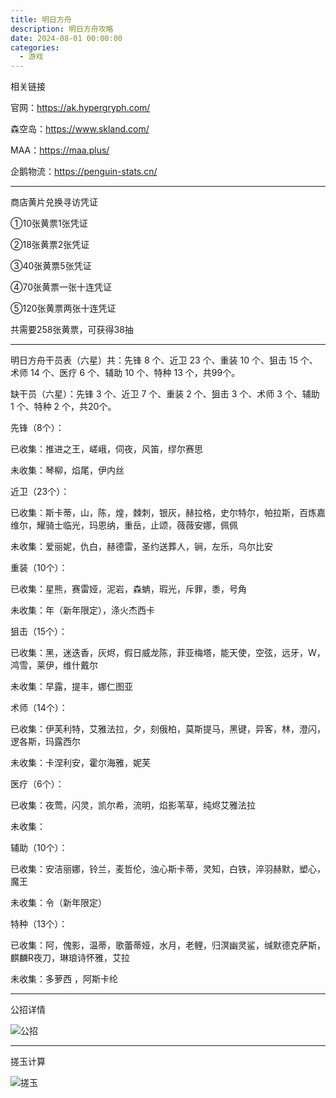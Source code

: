 ```yaml
---
title: 明日方舟
description: 明日方舟攻略
date: 2024-08-01 00:00:00
categories: 
  - 游戏
---
```

相关链接

官网：https://ak.hypergryph.com/

森空岛：https://www.skland.com/

MAA：https://maa.plus/

企鹅物流：https://penguin-stats.cn/

---

商店黄片兑换寻访凭证

①10张黄票1张凭证

②18张黄票2张凭证

③40张黄票5张凭证

④70张黄票一张十连凭证

⑤120张黄票两张十连凭证

共需要258张黄票，可获得38抽

---

明日方舟干员表（六星）共：先锋 8 个、近卫 23 个、重装 10 个、狙击 15 个、术师 14 个、医疗 6 个、辅助 10 个、特种 13 个，共99个。

缺干员（六星）：先锋 3 个、近卫 7 个、重装 2 个、狙击 3 个、术师 3 个、辅助 1 个、特种 2 个，共20个。

先锋（8个）：

已收集：推进之王，嵯峨，伺夜，风笛，缪尔赛思

未收集：琴柳，焰尾，伊内丝

近卫（23个）：

已收集：斯卡蒂，山，陈，煌，棘刺，银灰，赫拉格，史尔特尔，帕拉斯，百炼嘉维尔，耀骑士临光，玛恩纳，重岳，止颂，薇薇安娜，佩佩

未收集：爱丽妮，仇白，赫德雷，圣约送葬人，锏，左乐，乌尔比安

重装（10个）：

已收集：星熊，赛雷娅，泥岩，森蚺，瑕光，斥罪，黍，号角

未收集：年（新年限定），涤火杰西卡

狙击（15个）：

已收集：黑，迷迭香，灰烬，假日威龙陈，菲亚梅塔，能天使，空弦，远牙，W，鸿雪，莱伊，维什戴尔

未收集：早露，提丰，娜仁图亚

术师（14个）：

已收集：伊芙利特，艾雅法拉，夕，刻俄柏，莫斯提马，黑键，异客，林，澄闪，逻各斯，玛露西尔

未收集：卡涅利安，霍尔海雅，妮芙

医疗（6个）：

已收集：夜莺，闪灵，凯尔希，流明，焰影苇草，纯烬艾雅法拉

未收集：

辅助（10个）：

已收集：安洁丽娜，铃兰，麦哲伦，浊心斯卡蒂，灵知，白铁，淬羽赫默，塑心，魔王

未收集：令（新年限定）

特种（13个）：

已收集：阿，傀影，温蒂，歌蕾蒂娅，水月，老鲤，归溟幽灵鲨，缄默德克萨斯，麒麟R夜刀，琳琅诗怀雅，艾拉

未收集：多萝西 ，阿斯卡纶

---

公招详情

![公招](公招.png)

---

搓玉计算

![搓玉](搓玉.jpg)